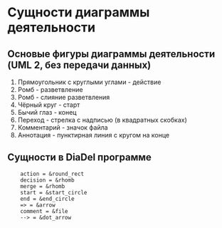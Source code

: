# Сущности диаграммы деятельности
## Основые фигуры диаграммы деятельности (UML 2, без передачи данных)

1. Прямоугольник с круглыми углами - действие
2. Ромб - разветвление
3. Ромб - слияние разветвления
4. Чёрный круг - старт
5. Бычий глаз - конец
6. Переход - стрелка с надписью (в квадратных скобках)
7. Комментарий - значок файла
8. Аннотация - пунктирная линия с кругом на конце

## Сущности в DiaDel программе
````
    action = &round_rect
    decision = &rhomb
    merge = &rhomb
    start = &start_circle
    end = &end_circle
    => = &arrow
    comment = &file
    --> = &dot_arrow
````